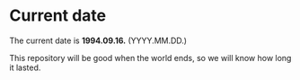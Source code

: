 # Current date

The current date is **1994.09.16.** (YYYY.MM.DD.)

This repository will be good when the world ends, so we will know how long it lasted.